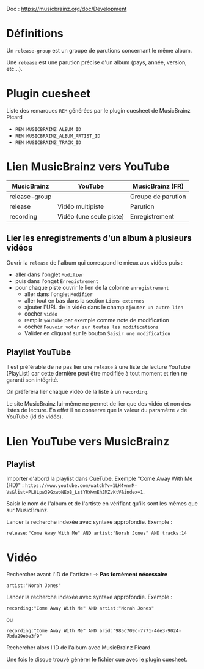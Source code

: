 Doc : <https://musicbrainz.org/doc/Development>

# Définitions

Un `release-group` est un groupe de parutions concernant le même album.

Une `release` est une parution précise d'un album (pays, année, version, etc...).

# Plugin cuesheet

Liste des remarques `REM` générées par le plugin cuesheet de MusicBrainz Picard
  
  * `REM MUSICBRAINZ_ALBUM_ID`
  * `REM MUSICBRAINZ_ALBUM_ARTIST_ID`
  * `REM MUSICBRAINZ_TRACK_ID`

# Lien MusicBrainz vers YouTube

| MusicBrainz   | YouTube                 | MusicBrainz (FR)   |
|---------------|-------------------------|--------------------|
| release-group |                         | Groupe de parution |
| release       | Vidéo multipiste        | Parution           |
| recording     | Vidéo (une seule piste) | Enregistrement     |

## Lier les enregistrements d'un album à plusieurs vidéos

Ouvrir la `release` de l'album qui correspond le mieux aux vidéos puis :

  - aller dans l'onglet `Modifier`
  - puis dans l'onget `Enregistrement`
  - pour chaque piste ouvrir le lien de la colonne `enregistrement`
    - aller dans l'onglet `Modifier`
    - aller tout en bas dans la section `Liens externes`
    - ajouter l'URL de la vidéo dans le champ `Ajouter un autre lien`
    - cocher `vidéo`
    - remplir `youtube` par exemple comme note de modification
    - cocher `Pouvoir voter sur toutes les modifications`
    - Valider en cliquant sur le bouton `Saisir une modification`

## Playlist YouTube

Il est préférable de ne pas lier une `release` à une liste de lecture YouTube (PlayList) car cette dernière peut être modifiée à tout moment et rien ne garanti son intégrité.

On préferera lier chaque vidéo de la liste à un `recording`.

Le site MusicBrainz lui-même ne permet de lier que des vidéo et non des listes de lecture. En effet il ne conserve que la valeur du paramètre `v` de YouTube (id de vidéo).

# Lien YouTube vers MusicBrainz

## Playlist

Importer d'abord la playlist dans CueTube. Exemple "Come Away With Me (HD)" :  `https://www.youtube.com/watch?v=1LH4vnrM-Vs&list=PL8Lpw39GxwbNEoB_LstYRWwmEhJMZvKtV&index=1`.

Saisir le nom de l'album et de l'artiste en vérifiant qu'ils sont les mêmes que sur MusicBrainz.

Lancer la recherche indexée avec syntaxe approfondie. Exemple :

```
release:"Come Away With Me" AND artist:"Norah Jones" AND tracks:14
```

# Vidéo

Rechercher avant l'ID de l'artiste : -> **Pas forcément nécessaire**

```
artist:"Norah Jones"
```

Lancer la recherche indexée avec syntaxe approfondie. Exemple :

```
recording:"Come Away With Me" AND artist:"Norah Jones"
```

ou

```
recording:"Come Away With Me" AND arid:"985c709c-7771-4de3-9024-7bda29ebe3f9"
```

Rechercher alors l'ID de l'album avec MusicBrainz Picard.

Une fois le disque trouvé générer le fichier cue avec le plugin cuesheet.